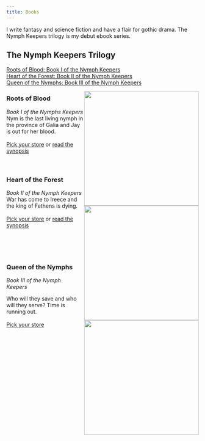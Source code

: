 ```yaml
---
title: Books
---
```


I write fantasy and science fiction and have a flair for gothic drama. The Nymph Keepers trilogy is my debut ebook series.

## The Nymph Keepers Trilogy

[Roots of Blood: Book I of the Nymph Keepers](#roots-of-blood)<br>
[Heart of the Forest: Book II of the Nymph Keepers](#heart-of-the-forest)<br>
[Queen of the Nymphs: Book III of the Nymph Keepers](#queen-of-the-nymphs)

<a href="https://books2read.com/rootsofblood" target="blank"><img src="/rob.png" align="right" style="width: 300px;"></a>

### Roots of Blood

*Book I of the Nymphs Keepers* <br>
Nym is the last living nymph in the province of Galia and Jay is out for her blood. 
<br>
<br>
<a href="https://books2read.com/rootsofblood" target="blank">Pick your store</a> or <a href="https://elisevolkman.com/blog/roots-of-blood-synopsis/">read the synopsis</a>
<br>
<br>
<br>
  
<a href="https://books2read.com/heartoftheforest" target="blank"><img src="/hotf.png" class="my-books-img" align="right" style="width: 300px;"></a>

### Heart of the Forest

*Book II of the Nymph Keepers* <br>
War has come to Ireece and the king of Fethens is dying.
<br>
<br>
<a href="https://books2read.com/heartoftheforest" target="blank">Pick your store</a> or <a href="https://elisevolkman.com/blog/heart-of-the-forest-synopsis/">read the synopsis</a>
<br>
<br>
<br>
<br>
<br> 

<a href="https://books2read.com/queenofthenymphs" target="blank"><img src="/qotn.png" align="right" style="width: 300px;"></a>

### Queen of the Nymphs

*Book III of the Nymph Keepers*

Who will they save and who will they serve? Time is running out.
<br>
<br>
<a href="https://books2read.com/queenofthenymphs" target="blank">Pick your store</a> 